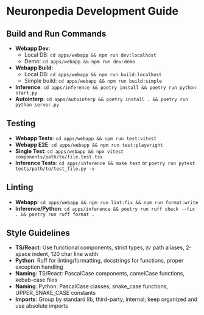 # Neuronpedia Development Guide

## Build and Run Commands

- **Webapp Dev**:
  - Local DB: `cd apps/webapp && npm run dev:localhost`
  - Demo: `cd apps/webapp && npm run dev:demo`
- **Webapp Build**:
  - Local DB: `cd apps/webapp && npm run build:localhost`
  - Simple build: `cd apps/webapp && npm run build:simple`
- **Inference**: `cd apps/inference && poetry install && poetry run python start.py`
- **Autointerp**: `cd apps/autointerp && poetry install . && poetry run python server.py`

## Testing

- **Webapp Tests**: `cd apps/webapp && npm run test:vitest`
- **Webapp E2E**: `cd apps/webapp && npm run test:playwright`
- **Single Test**: `cd apps/webapp && npx vitest components/path/to/file.test.tsx`
- **Inference Tests**: `cd apps/inference && make test` or `poetry run pytest tests/path/to/test_file.py -v`

## Linting

- **Webapp**: `cd apps/webapp && npm run lint:fix && npm run format:write`
- **Inference/Python**: `cd apps/inference && poetry run ruff check --fix . && poetry run ruff format .`

## Style Guidelines

- **TS/React**: Use functional components, strict types, `@/` path aliases, 2-space indent, 120 char line width
- **Python**: Ruff for linting/formatting, docstrings for functions, proper exception handling
- **Naming**: TS/React: PascalCase components, camelCase functions, kebab-case files
- **Naming**: Python: PascalCase classes, snake_case functions, UPPER_SNAKE_CASE constants
- **Imports**: Group by standard lib, third-party, internal; keep organized and use absolute imports
